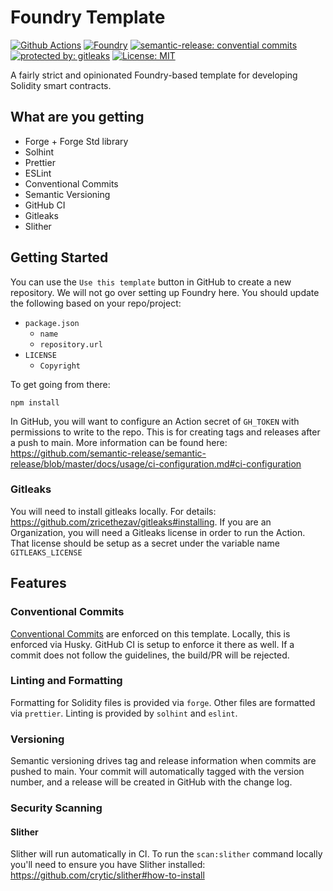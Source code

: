 # Foundry Template

[![Github Actions][gha-badge]][gha] [![Foundry][foundry-badge]][foundry] [![semantic-release: convential commits][commits-badge]][commits] [![protected by: gitleaks][gitleaks-badge]][gitleaks] [![License: MIT][license-badge]][license]

[gha]: https://github.com/codenutt/foundry-template/actions
[gha-badge]: https://github.com/codenutt/foundry-template/actions/workflows/ci.yml/badge.svg
[foundry]: https://getfoundry.sh/
[foundry-badge]: https://img.shields.io/badge/Built%20with-Foundry-FFDB1C.svg
[commits]: https://github.com/semantic-release/semantic-release
[commits-badge]: https://img.shields.io/badge/semantic--release-conventialcommits-e10079?logo=semantic-release
[license]: https://opensource.org/licenses/MIT
[license-badge]: https://img.shields.io/badge/License-MIT-blue.svg
[gitleaks-badge]: https://img.shields.io/badge/protected%20by-gitleaks-blue
[gitleaks]: https://gitleaks.io/

A fairly strict and opinionated Foundry-based template for developing Solidity smart contracts.

## What are you getting

-   Forge + Forge Std library
-   Solhint
-   Prettier
-   ESLint
-   Conventional Commits
-   Semantic Versioning
-   GitHub CI
-   Gitleaks
-   Slither

## Getting Started

You can use the `Use this template` button in GitHub to create a new repository. We will not go over setting up Foundry here.
You should update the following based on your repo/project:

-   `package.json`
    -   `name`
    -   `repository.url`
-   `LICENSE`
    -   `Copyright`

To get going from there:

```
npm install
```

In GitHub, you will want to configure an Action secret of `GH_TOKEN` with permissions to write to the repo.
This is for creating tags and releases after a push to main. More information can be found here:
https://github.com/semantic-release/semantic-release/blob/master/docs/usage/ci-configuration.md#ci-configuration

### Gitleaks

You will need to install gitleaks locally. For details: https://github.com/zricethezav/gitleaks#installing.
If you are an Organization, you will need a Gitleaks license in order to run the Action. That license should be setup
as a secret under the variable name `GITLEAKS_LICENSE`

## Features

### Conventional Commits

[Conventional Commits](https://www.conventionalcommits.org/) are enforced on this template. Locally, this is enforced via Husky. GitHub CI is setup to enforce it there as well.
If a commit does not follow the guidelines, the build/PR will be rejected.

### Linting and Formatting

Formatting for Solidity files is provided via `forge`. Other files are formatted via `prettier`. Linting is provided by `solhint` and `eslint`.

### Versioning

Semantic versioning drives tag and release information when commits are pushed to main. Your commit will automatically tagged with the version number,
and a release will be created in GitHub with the change log.

### Security Scanning

#### Slither

Slither will run automatically in CI. To run the `scan:slither` command locally you'll need to ensure you have Slither installed: https://github.com/crytic/slither#how-to-install
